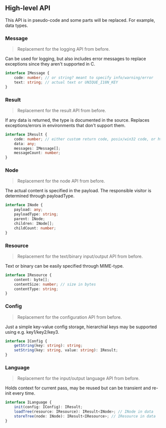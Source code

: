 ## High-level API

This API is in pseudo-code and some parts will be replaced. For example, data types.

### Message

> Replacement for the logging API from before.

Can be used for logging, but also includes error messages
to replace exceptions since they aren't supported in C.

```ts
interface IMessage {
    code: number; // or string? meant to specify info/warning/error
    text: string; // actual text or UNIQUE_I18N_KEY
}
```

### Result

> Replacement for the result API from before.

If any data is returned, the type is documented in the source.
Replaces exceptions/errors in environments that don't support them.

```ts
interface IResult {
    code: number; // either custom return code, posix/win32 code, or http code
    data: any;
    messages: IMessage[];
    messageCount: number;
}
```

### Node

> Replacement for the node API from before.

The actual content is specified in the payload.
The responsible visitor is determined through payloadType.

```ts
interface INode {
    payload: any;
    payloadType: string;
    parent: INode;
    children: INode[];
    childCount: number;
}
```

### Resource

> Replacement for the text/binary input/output API from before.

Text or binary can be easily specified through MIME-type.

```ts
interface IResource {
    content: byte[];
    contentSize: number; // size in bytes
    contentType: string;
}
```

### Config

> Replacement for the configuration API from before.

Just a simple key-value config storage,
hierarchial keys may be supported using e.g. key1/key2/key3.

```ts
interface IConfig {
    getString(key: string): string;
    setString(key: string, value: string): IResult;
}
```

### Language

> Replacement for the input/output language API from before.

Holds context for current pass,
may be reused but can be transient and re-init every time.

```ts
interface ILanguage {
    init(config: IConfig): IResult;
    loadTree(resource: IResource): IResult<INode>; // INode in data
    storeTree(node: INode): IResult<IResource>; // IResource in data
}
```

